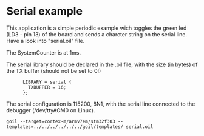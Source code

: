 # Serial example

This application is a simple periodic example wich toggles the green led (LD3 - pin 13) of the board and sends a charcter string on the serial line. Have a look into "serial.oil" file.

The SystemCounter is at 1ms.

The serial library should be declared in the .oil file, with the size (in bytes) of the TX buffer (should not be set to 0!)

```
      LIBRARY = serial {
        TXBUFFER = 16;
      };
```

The serial configuration is 115200, 8N1, with the serial line connected to the debugger (/dev/ttyACM0 on Linux).

`
goil --target=cortex-m/armv7em/stm32f303 --templates=../../../../../../goil/templates/ serial.oil
`
